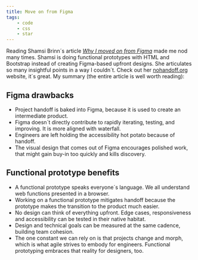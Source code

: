 ```yaml
---
title: Move on from Figma
tags:
    - code
    - css
    - star
---
```

Reading Shamsi Brinn´s article [<cite>Why I moved on from Figma</cite>](https://nohandoff.org/why-i-dont-use-figma/) made me nod many times. Shamsi is doing functional prototypes with HTML and Bootstrap instead of creating Figma-based upfront designs. She articulates so many insightful points in a way I couldn´t. Check out her [nohandoff.org](https://nohandoff.org) website, it´s great. My summary (the entire article is well worth reading):

## Figma drawbacks
- Project handoff is baked into Figma, because it is used to create an intermediate product.
- Figma doesn´t directly contribute to rapidly iterating, testing, and improving. It is more aligned with waterfall.
- Engineers are left holding the accessibility hot potato because of handoff.
- The visual design that comes out of Figma encourages polished work, that might gain buy-in too quickly and kills discovery.
## Functional prototype benefits
- A functional prototype speaks everyone´s language. We all understand web functions presented in a browser.
- Working on a functional prototype mitigates handoff because the prototype makes the transition to the product much easier.
- No design can think of everything upfront. Edge cases, responsiveness and accessibility can be tested in their native habitat.
- Design and technical goals can be measured at the same cadence, building team cohesion.
- The one constant we can rely on is that projects change and morph, which is what agile strives to embody for engineers. Functional prototyping embraces that reality for designers, too.
